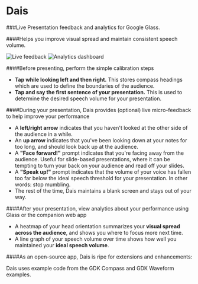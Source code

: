 Dais
====

###Live Presentation feedback and analytics for Google Glass.

####Helps you improve visual spread and maintain consistent speech volume. 

![Live feedback](http://hwray.github.io/Dais/img/glassFeedback.png)
![Analytics dashboard](http://hwray.github.io/Dais/img/webapp.png)

####Before presenting, perform the simple calibration steps

* **Tap while looking left and then right.** This stores compass headings which are used to define the boundaries of the audience. 
* **Tap and say the first sentence of your presentation.** This is used to determine the desired speech volume for your presentation. 

####During your presentation, Dais provides (optional) live micro-feedback to help improve your performance

* A **left/right arrow** indicates that you haven't looked at the other side of the audience in a while. 
* An **up arrow** indicates that you've been looking down at your notes for too long, and should look back up at the audience. 
* A **"Face forward!"** prompt indicates that you're facing away from the audience. Useful for slide-based presentations, where it can be tempting to turn your back on your audience and read off your slides. 
* A **"Speak up!"** prompt indicates that the volume of your voice has fallen too far below the ideal speech threshold for your presentation. In other words: stop mumbling. 
* The rest of the time, Dais maintains a blank screen and stays out of your way. 

####After your presentation, view analytics about your performance using Glass or the companion web app

* A heatmap of your head orientation summarizes your **visual spread across the audience**, and shows you where to focus more next time.
* A line graph of your speech volume over time shows how well you maintained your **ideal speech volume**. 

####As an open-source app, Dais is ripe for extensions and enhancements: 

Dais uses example code from the GDK Compass and GDK Waveform examples. 

